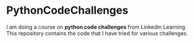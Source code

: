 # PythonCodeChallenges
I am doing a course on **python code challenges** from Linkedin Learning. This repository contains the code that I have tried for various challenges.
